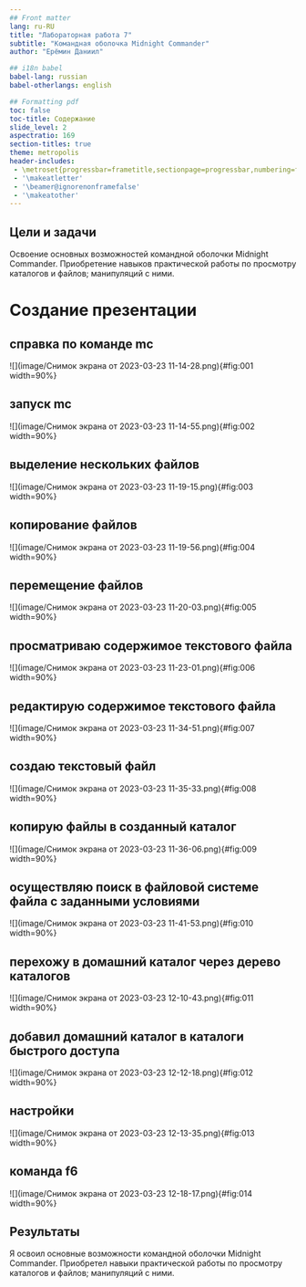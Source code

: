```yaml
---
## Front matter
lang: ru-RU
title: "Лабораторная работа 7"
subtitle: "Командная оболочка Midnight Commander"
author: "Ерёмин Даниил"

## i18n babel
babel-lang: russian
babel-otherlangs: english

## Formatting pdf
toc: false
toc-title: Содержание
slide_level: 2
aspectratio: 169
section-titles: true
theme: metropolis
header-includes:
 - \metroset{progressbar=frametitle,sectionpage=progressbar,numbering=fraction}
 - '\makeatletter'
 - '\beamer@ignorenonframefalse'
 - '\makeatother'
---
```



## Цели и задачи

Освоение основных возможностей командной оболочки Midnight Commander. Приобретение навыков практической работы по просмотру каталогов и файлов; манипуляций с ними.


# Создание презентации

## справка по команде mc

![](image/Снимок экрана от 2023-03-23 11-14-28.png){#fig:001 width=90%}

## запуск mc

![](image/Снимок экрана от 2023-03-23 11-14-55.png){#fig:002 width=90%}

## выделение нескольких файлов

![](image/Снимок экрана от 2023-03-23 11-19-15.png){#fig:003 width=90%}

## копирование файлов

![](image/Снимок экрана от 2023-03-23 11-19-56.png){#fig:004 width=90%}

## перемещение файлов

![](image/Снимок экрана от 2023-03-23 11-20-03.png){#fig:005 width=90%}

## просматриваю содержимое текстового файла

![](image/Снимок экрана от 2023-03-23 11-23-01.png){#fig:006 width=90%}

## редактирую содержимое текстового файла

![](image/Снимок экрана от 2023-03-23 11-34-51.png){#fig:007 width=90%}

## создаю текстовый файл

![](image/Снимок экрана от 2023-03-23 11-35-33.png){#fig:008 width=90%}

## копирую файлы в созданный каталог

![](image/Снимок экрана от 2023-03-23 11-36-06.png){#fig:009 width=90%}

## осуществляю поиск в файловой системе файла с заданными условиями

![](image/Снимок экрана от 2023-03-23 11-41-53.png){#fig:010 width=90%}

## перехожу в домашний каталог через дерево каталогов

![](image/Снимок экрана от 2023-03-23 12-10-43.png){#fig:011 width=90%}

## добавил домашний каталог в каталоги быстрого доступа

![](image/Снимок экрана от 2023-03-23 12-12-18.png){#fig:012 width=90%}

## настройки

![](image/Снимок экрана от 2023-03-23 12-13-35.png){#fig:013 width=90%}

## команда f6

![](image/Снимок экрана от 2023-03-23 12-18-17.png){#fig:014 width=90%}


## Результаты

Я освоил основные возможности командной оболочки Midnight Commander. Приобретел навыки практической работы по просмотру каталогов и файлов; манипуляций с ними.


